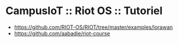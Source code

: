 # CampusIoT :: Riot OS :: Tutoriel

* https://github.com/RIOT-OS/RIOT/tree/master/examples/lorawan
* https://github.com/aabadie/riot-course
